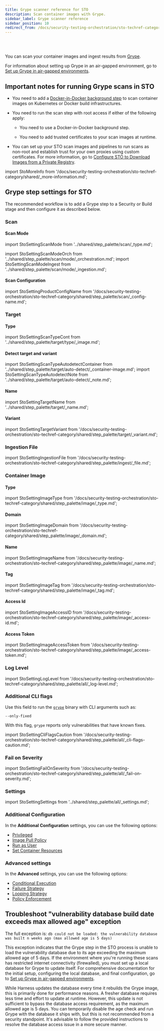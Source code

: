```yaml
---
title: Grype scanner reference for STO
description: Scan container images with Grype.
sidebar_label: Grype scanner reference
sidebar_position: 10
redirect_from: /docs/security-testing-orchestration/sto-techref-category/grype/grype-scanner-reference
---
```


<DocsTag  text="Artifact scanners" backgroundColor= "#cbe2f9" textColor="#0b5cad" link="/docs/security-testing-orchestration/sto-techref-category/security-step-settings-reference#artifact-scanners"  />
<DocsTag  text="Orchestration" link="/docs/security-testing-orchestration/use-sto/orchestrate-and-ingest/run-an-orchestrated-scan-in-sto"  />
<DocsTag  text="Ingestion" link="/docs/security-testing-orchestration/use-sto/orchestrate-and-ingest/ingest-scan-results-into-an-sto-pipeline/" />
<br/>
<br/>

You can scan your container images and ingest results from [Grype](https://github.com/anchore/grype).

For information about setting up Grype in an air-gapped environment, go to [Set up Grype in air-gapped environments](/docs/security-testing-orchestration/sto-techref-category/grype/grype-setup-in-airgapped.md).


## Important notes for running Grype scans in STO

- You need to add a [Docker-in-Docker background step](/docs/security-testing-orchestration/sto-techref-category/security-step-settings-reference#docker-in-docker-requirements-for-sto) to scan container images on Kubernetes or Docker build infrastructures. 

- You need to run the scan step with root access if either of the following apply:

  - You need to use a Docker-in-Docker background step.

  - You need to add trusted certificates to your scan images at runtime. 

- You can set up your STO scan images and pipelines to run scans as non-root and establish trust for your own proxies using custom certificates. For more information, go to [Configure STO to Download Images from a Private Registry](/docs/security-testing-orchestration/use-sto/set-up-sto-pipelines/download-images-from-private-registry).


import StoMoreInfo from '/docs/security-testing-orchestration/sto-techref-category/shared/_more-information.md';


<StoMoreInfo />


## Grype step settings for STO

The recommended workflow is to add a Grype step to a Security or Build stage and then configure it as described below. 


### Scan


<a name="scan-mode"></a>

#### Scan Mode


import StoSettingScanMode from '../shared/step_palette/scan/_type.md';

import StoSettingScanModeOrch from '../shared/step_palette/scan/mode/_orchestration.md';
import StoSettingScanModeIngest from '../shared/step_palette/scan/mode/_ingestion.md';


<!-- StoSettingScanMode / -->
<StoSettingScanModeOrch />
<StoSettingScanModeIngest />


#### Scan Configuration


import StoSettingProductConfigName from '/docs/security-testing-orchestration/sto-techref-category/shared/step_palette/scan/_config-name.md';


<StoSettingProductConfigName />


### Target

<a name="target-type"></a>

#### Type

import StoSettingScanTypeCont from '../shared/step_palette/target/type/_image.md';

<StoSettingScanTypeCont />


#### Detect target and variant 

import StoSettingScanTypeAutodetectContainer from '../shared/step_palette/target/auto-detect/_container-image.md';
import StoSettingScanTypeAutodetectNote from '../shared/step_palette/target/auto-detect/_note.md';

<StoSettingScanTypeAutodetectContainer/>
<StoSettingScanTypeAutodetectNote/>


#### Name 

import StoSettingTargetName from '../shared/step_palette/target/_name.md';

<StoSettingTargetName />

<a name="target-variant"></a>

#### Variant

import StoSettingTargetVariant from '/docs/security-testing-orchestration/sto-techref-category/shared/step_palette/target/_variant.md';

<StoSettingTargetVariant  />


### Ingestion File


import StoSettingIngestionFile from '/docs/security-testing-orchestration/sto-techref-category/shared/step_palette/ingest/_file.md';



<StoSettingIngestionFile  />

### Container Image 


<!-- ============================================================================= -->
<a name="container-type"></a>

#### Type  


import StoSettingImageType from '/docs/security-testing-orchestration/sto-techref-category/shared/step_palette/image/_type.md';



<StoSettingImageType />

<!-- ============================================================================= -->
<a name="container-domain"></a>

#### Domain 



import StoSettingImageDomain from '/docs/security-testing-orchestration/sto-techref-category/shared/step_palette/image/_domain.md';



<StoSettingImageDomain />

<!-- ============================================================================= -->
<a name="container-name"></a>

#### Name


import StoSettingImageName from '/docs/security-testing-orchestration/sto-techref-category/shared/step_palette/image/_name.md';



<StoSettingImageName />

<!-- ============================================================================= -->
<a name="container-tag"></a>

#### Tag


import StoSettingImageTag from '/docs/security-testing-orchestration/sto-techref-category/shared/step_palette/image/_tag.md';



<StoSettingImageTag />

<!-- ============================================================================= -->
<a name="container-access-id"></a>

#### Access Id


import StoSettingImageAccessID from '/docs/security-testing-orchestration/sto-techref-category/shared/step_palette/image/_access-id.md';



<StoSettingImageAccessID />

<!-- ============================================================================= -->
<a name="container-access-token"></a>

#### Access Token 


import StoSettingImageAccessToken from '/docs/security-testing-orchestration/sto-techref-category/shared/step_palette/image/_access-token.md';



<StoSettingImageAccessToken />


### Log Level

import StoSettingLogLevel from '/docs/security-testing-orchestration/sto-techref-category/shared/step_palette/all/_log-level.md';

<StoSettingLogLevel />


### Additional CLI flags

Use this field to run the [`grype`](https://github.com/anchore/grype?tab=readme-ov-file) binary with CLI arguments such as:

`--only-fixed`

With this flag, `grype` reports only vulnerabilities that have known fixes. 

import StoSettingCliFlagsCaution from '/docs/security-testing-orchestration/sto-techref-category/shared/step_palette/all/_cli-flags-caution.md';

<StoSettingCliFlagsCaution />


### Fail on Severity


import StoSettingFailOnSeverity from '/docs/security-testing-orchestration/sto-techref-category/shared/step_palette/all/_fail-on-severity.md';


<StoSettingFailOnSeverity />

### Settings

import StoSettingSettings from '../shared/step_palette/all/_settings.md';

<StoSettingSettings />


### Additional Configuration

In the **Additional Configuration** settings, you can use the following options:

* [Privileged](/docs/continuous-integration/use-ci/manage-dependencies/background-step-settings#privileged)
* [Image Pull Policy](/docs/continuous-integration/use-ci/manage-dependencies/background-step-settings#image-pull-policy)
* [Run as User](/docs/continuous-integration/use-ci/manage-dependencies/background-step-settings#run-as-user)
* [Set Container Resources](/docs/continuous-integration/use-ci/manage-dependencies/background-step-settings#set-container-resources)


### Advanced settings

In the **Advanced** settings, you can use the following options:

* [Conditional Execution](/docs/platform/pipelines/step-skip-condition-settings)
* [Failure Strategy](/docs/platform/pipelines/failure-handling/define-a-failure-strategy-on-stages-and-steps)
* [Looping Strategy](/docs/platform/pipelines/looping-strategies/looping-strategies-matrix-repeat-and-parallelism)
* [Policy Enforcement](/docs/platform/governance/policy-as-code/harness-governance-overview)

## Troubleshoot "vulnerability database build date exceeds max allowed age" exception

The full exception is: `db could not be loaded: the vulnerability database was built n weeks ago (max allowed age is 5 days)`

This exception indicates that the Grype step in the STO process is unable to load the vulnerability database due to its age exceeding the maximum allowed age of 5 days. If the environment where you're running these scans has restricted internet connectivity (firewalled), you must set up a local database for Grype to update itself. For comprehensive documentation for the initial setup, configuring the local database, and final configuration, go to [Set up Grype in air-gapped environments](https://developer.harness.io/docs/security-testing-orchestration/sto-techref-category/grype/grype-setup-in-airgapped/).

While Harness updates the database every time it rebuilds the Grype image, this is primarily done for performance reasons. A fresher database requires less time and effort to update at runtime. However, this update is not sufficient to bypass the database access requirement, as the maximum allowed age is 5 days. You can temporarily disable the age check and run Grype with the database it ships with, but this is not recommended from a security standpoint. It's advisable to follow the provided instructions to resolve the database access issue in a more secure manner.


 
